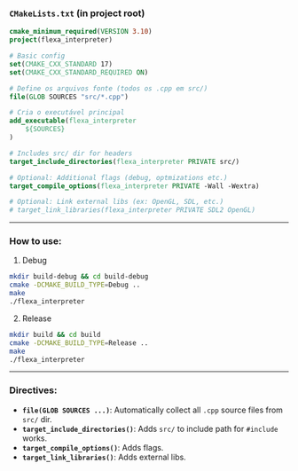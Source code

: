 ### **`CMakeLists.txt`** (in project root)
```cmake
cmake_minimum_required(VERSION 3.10)
project(flexa_interpreter)

# Basic config
set(CMAKE_CXX_STANDARD 17)
set(CMAKE_CXX_STANDARD_REQUIRED ON)

# Define os arquivos fonte (todos os .cpp em src/)
file(GLOB SOURCES "src/*.cpp")

# Cria o executável principal
add_executable(flexa_interpreter 
    ${SOURCES}
)

# Includes src/ dir for headers
target_include_directories(flexa_interpreter PRIVATE src/)

# Optional: Additional flags (debug, optmizations etc.)
target_compile_options(flexa_interpreter PRIVATE -Wall -Wextra)

# Optional: Link external libs (ex: OpenGL, SDL, etc.)
# target_link_libraries(flexa_interpreter PRIVATE SDL2 OpenGL)
```

---

### **How to use:**
1. Debug
```bash
mkdir build-debug && cd build-debug
cmake -DCMAKE_BUILD_TYPE=Debug ..
make
./flexa_interpreter
```
2. Release
```bash
mkdir build && cd build
cmake -DCMAKE_BUILD_TYPE=Release ..
make
./flexa_interpreter
```

---

### **Directives:**
- **`file(GLOB SOURCES ...)`**: Automatically collect all `.cpp` source files from `src/` dir.
- **`target_include_directories()`**: Adds `src/` to include path for `#include` works.
- **`target_compile_options()`**: Adds flags.
- **`target_link_libraries()`**: Adds external libs.
